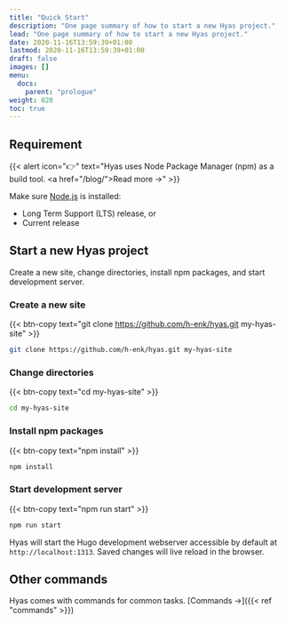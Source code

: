 ```yaml
---
title: "Quick Start"
description: "One page summary of how to start a new Hyas project."
lead: "One page summary of how to start a new Hyas project."
date: 2020-11-16T13:59:39+01:00
lastmod: 2020-11-16T13:59:39+01:00
draft: false
images: []
menu:
  docs:
    parent: "prologue"
weight: 020
toc: true
---
```


## Requirement

{{< alert icon="👉" text="Hyas uses Node Package Manager (npm) as a build tool. <a href=\"/blog/\">Read more →</a>" >}}

Make sure [Node.js](https://nodejs.org/) is installed:
- Long Term Support (LTS) release, or
- Current release

## Start a new Hyas project

Create a new site, change directories, install npm packages, and start development server.

### Create a new site

{{< btn-copy text="git clone https://github.com/h-enk/hyas.git my-hyas-site" >}}

```bash
git clone https://github.com/h-enk/hyas.git my-hyas-site
```

### Change directories

{{< btn-copy text="cd my-hyas-site" >}}

```bash
cd my-hyas-site
```

### Install npm packages

{{< btn-copy text="npm install" >}}

```bash
npm install
```

### Start development server

{{< btn-copy text="npm run start" >}}

```bash
npm run start
```

Hyas will start the Hugo development webserver accessible by default at `http://localhost:1313`. Saved changes will live reload in the browser.

## Other commands

Hyas comes with commands for common tasks. [Commands →]({{< ref "commands" >}})
